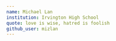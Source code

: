 ```yaml
---
name: Michael Lan
institution: Irvington High School
quote: love is wise, hatred is foolish
github_user: mizlan
---
```

